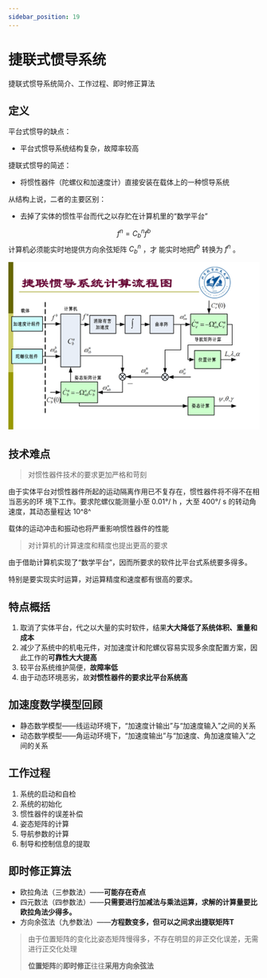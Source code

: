 ```yaml
---
sidebar_position: 19
---
```


# 捷联式惯导系统

捷联式惯导系统简介、工作过程、即时修正算法

## 定义

平台式惯导的缺点：

- 平台式惯导系统结构复杂，故障率较高

捷联式惯导的简述：

- 将惯性器件（陀螺仪和加速度计）直接安装在载体上的一种惯导系统

从结构上说，二者的主要区别：

- 去掉了实体的惯性平台而代之以存贮在计算机里的“数学平台”

$$
f^n=C_b^n f^b
$$
计算机必须能实时地提供方向余弦矩阵 $C_b^n$ ，才 能实时地把$f^b$ 转换为 $f^n$ 。

<img src="./assets/image-20230613191207365.png" alt="image-20230613191207365" style="zoom: 67%;" />

## 技术难点

> 对惯性器件技术的要求更加严格和苛刻

由于实体平台对惯性器件所起的运动隔离作用已不复存在，惯性器件将不得不在相当恶劣的环
境下工作。要求陀螺仪能测量小至 0.01°/ h ，大至 400°/ s 的转动角速度，其动态量程达 10^8^

载体的运动冲击和振动也将严重影响惯性器件的性能

> 对计算机的计算速度和精度也提出更高的要求

由于借助计算机实现了“数学平台”，因而所要求的软件比平台式系统要多得多。

特别是要实现实时运算，对运算精度和速度都有很高的要求。

## 特点概括

1. 取消了实体平台，代之以大量的实时软件，结果**大大降低了系统体积、重量和成本**
2. 减少了系统中的机电元件，对加速度计和陀螺仪容易实现多余度配置方案，因此工作的**可靠性大大提高**
3. 较平台系统维护简便，**故障率低**
4. 由于动态环境恶劣，故**对惯性器件的要求比平台系统高**

## 加速度数学模型回顾

- 静态数学模型——线运动环境下，“加速度计输出”与“加速度输入”之间的关系
- 动态数学模型——角运动环境下，“加速度输出”与“加速度、角加速度输入”之间的关系

## 工作过程

1. 系统的启动和自检
2. 系统的初始化
3. 惯性器件的误差补偿
4. 姿态矩阵的计算
5. 导航参数的计算
6. 制导和控制信息的提取

## 即时修正算法

- 欧拉角法（三参数法）——**可能存在奇点**
- 四元数法（四参数法）——**只需要进行加减法与乘法运算，求解的计算量要比欧拉角法少得多。**
- 方向余弦法（九参数法）——**方程数变多，但可以之间求出捷联矩阵T**

> 由于位置矩阵的变化比姿态矩阵慢得多，不存在明显的非正交化误差，无需进行正交化处理
>
> **位置矩阵**的**即时修正**往往**采用方向余弦法**